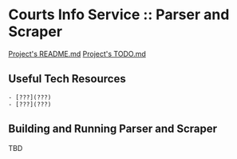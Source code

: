 # Courts Info Service :: Parser and Scraper

[Project's README.md](../README.md)
[Project's TODO.md](../TODO.md)

## Useful Tech Resources

    - [???](???)
    - [???](???)

## Building and Running Parser and Scraper

TBD
